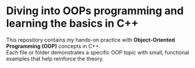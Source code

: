 # Diving into OOPs programming and learning the basics in C++

This repository contains my hands-on practice with **Object-Oriented Programming (OOP)** concepts in C++.  
Each file or folder demonstrates a specific OOP topic with small, functional examples that help reinforce the theory.

